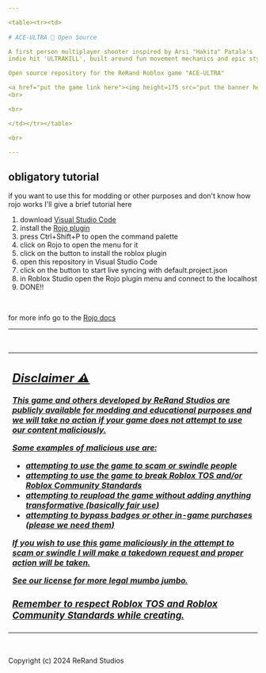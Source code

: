 ```yaml
---

<table><tr><td>
  
# ACE-ULTRA 🦾 Open Source

A first person multiplayer shooter inspired by Arsi "Hakita" Patala's
indie hit 'ULTRAKILL', built around fun movement mechanics and epic style<br>

Open source repository for the ReRand Roblox game "ACE-ULTRA"

<a href="put the game link here"><img height=175 src="put the banner here" alt="Banner"><a href="put the game link here"><img height=175 src="put the icon here" alt="Icon">
<br>

<br>

</td></tr></table>

<br>

---
```


## obligatory tutorial
if you want to use this for modding or other purposes and don't know how rojo works I'll give a brief tutorial here
1. download [Visual Studio Code](https://code.visualstudio.com/)
2. install the [Rojo plugin](https://marketplace.visualstudio.com/items?itemName=evaera.vscode-rojo)
3. press Ctrl+Shift+P to open the command palette
4. click on Rojo to open the menu for it
5. click on the button to install the roblox plugin
6. open this repository in Visual Studio Code
7. click on the button to start live syncing with default.project.json
8. in Roblox Studio open the Rojo plugin menu and connect to the localhost
9. DONE!!

<br>

for more info go to the [Rojo docs](https://rojo.space/docs/)

---

<br>

<table><tr><td>


## <i><u>Disclaimer<u><b> ⚠️
This game and others developed by ReRand Studios are publicly available for modding and educational purposes and we will take no action if your game does not attempt to use our content maliciously.<br>

Some examples of malicious use are:
- attempting to use the game to scam or swindle people
- attempting to use the game to break [Roblox TOS](https://en.help.roblox.com/hc/en-us/articles/115004647846-Roblox-Terms-of-Use) and/or [Roblox Community Standards](https://en.help.roblox.com/hc/en-us/articles/203313410-Roblox-Community-Standards)
- attempting to reupload the game without adding anything transformative (basically [fair use](https://www.copyright.gov/help/faq/faq-fairuse.html#:~:text=How%20much%20do,and%20Compilations.))
- attempting to bypass badges or other in-game purchases (please we need them)

If you wish to use this game maliciously in the attempt to scam or swindle I will make a takedown request and proper action will be taken.<br>

See our [license](https://github.com/ReRand/RENTED/blob/v2/LICENSE) for more legal mumbo jumbo.<br>

### Remember to respect [Roblox TOS](https://en.help.roblox.com/hc/en-us/articles/115004647846-Roblox-Terms-of-Use) and [Roblox Community Standards](https://en.help.roblox.com/hc/en-us/articles/203313410-Roblox-Community-Standards) while creating.</b></i>

</td></tr></table>

<br>

Copyright (c) 2024 ReRand Studios
